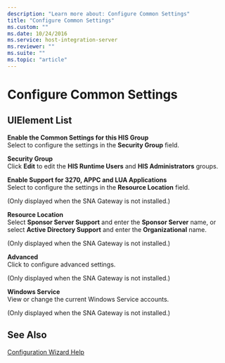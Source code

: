 ```yaml
---
description: "Learn more about: Configure Common Settings"
title: "Configure Common Settings"
ms.custom: ""
ms.date: 10/24/2016
ms.service: host-integration-server
ms.reviewer: ""
ms.suite: ""
ms.topic: "article"
---
```

# Configure Common Settings

## UIElement List  
 **Enable the Common Settings for this HIS Group**  
 Select to configure the settings in the **Security Group** field.  
  
 **Security Group**  
 Click **Edit** to edit the **HIS Runtime Users** and **HIS Administrators** groups.  
  
 **Enable Support for 3270, APPC and LUA Applications**  
 Select to configure the settings in the **Resource Location** field.  
  
 (Only displayed when the SNA Gateway is not installed.)  
  
 **Resource Location**  
 Select **Sponsor Server Support** and enter the **Sponsor Server** name, or select **Active Directory Support** and enter the **Organizational** name.  
  
 (Only displayed when the SNA Gateway is not installed.)  
  
 **Advanced**  
 Click to configure advanced settings.  
  
 (Only displayed when the SNA Gateway is not installed.)  
  
 **Windows Service**  
 View or change the current Windows Service accounts.  
  
 (Only displayed when the SNA Gateway is not installed.)  
  
## See Also  
 [Configuration Wizard Help](../install-and-config-guides/configuration-wizard-help2.md)
